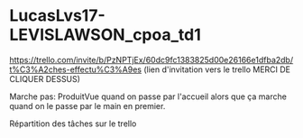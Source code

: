 # LucasLvs17-LEVISLAWSON_cpoa_td1

https://trello.com/invite/b/PzNPTjEx/60dc9fc1383825d00e26166e1dfba2db/t%C3%A2ches-effectu%C3%A9es (lien d'invitation vers le trello MERCI DE CLIQUER DESSUS)


Marche pas: ProduitVue quand on passe par l'accueil alors que ça marche quand on le passe par le main en premier.

Répartition des tâches sur le trello
